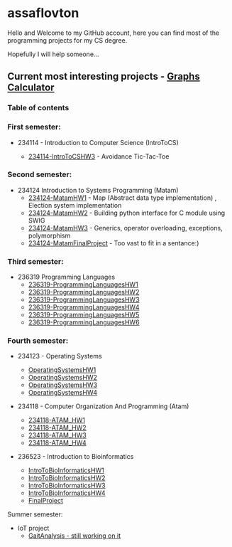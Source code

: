 # assaflovton
Hello and Welcome to my GitHub account, here you can find most of the programming projects for my CS degree.

Hopefully I will help someone...

## Current most interesting projects - [Graphs Calculator](https://github.com/assaflovton/234124-MatamFinalProject.git) 



### Table of contents


### First semester:

- 234114 - Introduction to Computer Science (IntroToCS)

  - [234114-IntroToCSHW3](https://github.com/assaflovton/234114-IntroToCSHW3) - Avoidance Tic-Tac-Toe

### Second semester:

- 234124 Introduction to Systems Programming (Matam)
  - [234124-MatamHW1](https://github.com/assaflovton/234124-MatamHW1) - Map (Abstract data type implementation) , Election system implementation 
  - [234124-MatamHW2](https://github.com/assaflovton/234124-MatamHW2) - Building python interface for C module using SWIG
  - [234124-MatamHW3](https://github.com/assaflovton/234124-MatamHW3) - Generics, operator overloading, exceptions, polymorphism  
  - [234124-MatamFinalProject](https://github.com/assaflovton/234124-MatamFinalProject) - Too vast to fit in a sentance:)

### Third semester:
- 236319 Programming Languages
  - [236319-ProgrammingLanguagesHW1](https://github.com/assaflovton/236319-ProgrammingLanguagesHW1)
  - [236319-ProgrammingLanguagesHW2](https://github.com/assaflovton/236319-ProgrammingLanguagesHW2)
  - [236319-ProgrammingLanguagesHW3](https://github.com/assaflovton/236319-ProgrammingLanguagesHW3)
  - [236319-ProgrammingLanguagesHW4](https://github.com/assaflovton/236319-ProgrammingLanguagesHW4)
  - [236319-ProgrammingLanguagesHW5](https://github.com/assaflovton/236319-ProgrammingLanguagesHW5)
  - [236319-ProgrammingLanguagesHW6](https://github.com/assaflovton/236319-ProgrammingLanguagesHW6)

### Fourth semester:
- 234123 - Operating Systems
  - [OperatingSystemsHW1](https://github.com/assaflovton/OperatingSystemsHW1)
  - [OperatingSystemsHW2](https://github.com/assaflovton/OperatingSystemsHW2)
  - [OperatingSystemsHW3](https://github.com/assaflovton/OperatingSystemsHW3)
  - [OperatingSystemsHW4](https://github.com/assaflovton/OperatingSystemsHW4)
  
- 234118 - Computer Organization And Programming (Atam)
  - [234118-ATAM_HW1](https://github.com/assaflovton/234118-ATAM_HW1)
  - [234118-ATAM_HW2](https://github.com/assaflovton/234118-ATAM_HW2)
  - [234118-ATAM_HW3](https://github.com/assaflovton/234118-ATAM_HW3)
  - [234118-ATAM_HW4](https://github.com/assaflovton/234118-ATAM_HW4)

- 236523 - Introduction to Bioinformatics
  - [IntroToBioInformaticsHW1](https://github.com/assaflovton/IntroToBioInformaticsHW1)
  - [IntroToBioInformaticsHW2](https://github.com/assaflovton/IntroToBioInformaticsHW2)
  - [IntroToBioInformaticsHW3](https://github.com/assaflovton/IntroToBioInformaticsHW3)
  - [IntroToBioInformaticsHW4](https://github.com/assaflovton/IntroToBioInformaticsHW4)
  - [FinalProject](https://github.com/assaflovton/IntroToBioInformaticsHW1)

Summer semester:
- IoT project
  - [GaitAnalysis - still working on it](https://github.com/assaflovton/GaitAnalysis)

